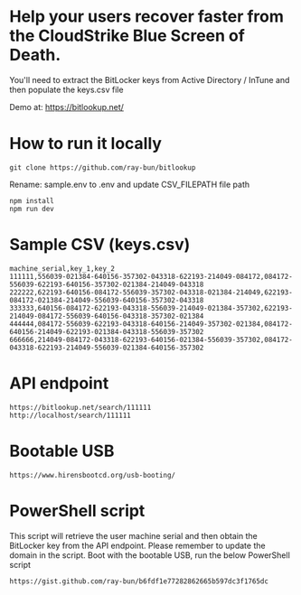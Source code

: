 # Help your users recover faster from the CloudStrike Blue Screen of Death.

You'll need to extract the BitLocker keys from Active Directory / InTune and then populate the keys.csv file

Demo at: https://bitlookup.net/

# How to run it locally

```
git clone https://github.com/ray-bun/bitlookup

```

Rename: sample.env to .env and update CSV_FILEPATH file path

```
npm install
npm run dev

```

# Sample CSV (keys.csv)

```
machine_serial,key_1,key_2
111111,556039-021384-640156-357302-043318-622193-214049-084172,084172-556039-622193-640156-357302-021384-214049-043318
222222,622193-640156-084172-556039-357302-043318-021384-214049,622193-084172-021384-214049-556039-640156-357302-043318
333333,640156-084172-622193-043318-556039-214049-021384-357302,622193-214049-084172-556039-640156-043318-357302-021384
444444,084172-556039-622193-043318-640156-214049-357302-021384,084172-640156-214049-622193-021384-043318-556039-357302
666666,214049-084172-043318-622193-640156-021384-556039-357302,084172-043318-622193-214049-556039-021384-640156-357302
```

# API endpoint

```
https://bitlookup.net/search/111111
http://localhost/search/111111
```

# Bootable USB

```
https://www.hirensbootcd.org/usb-booting/
```

# PowerShell script

This script will retrieve the user machine serial and then obtain the BitLocker key from the API endpoint. Please remember to update the domain in the script. Boot with the bootable USB, run the below PowerShell script

```
https://gist.github.com/ray-bun/b6fdf1e77282862665b597dc3f1765dc
```

